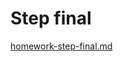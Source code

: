 # Step final

 [homework-step-final.md](https://gitlab.com/dan-it/groups/devops2/homework/-/blob/main/homework-step-final.md)




